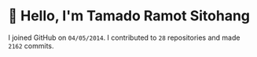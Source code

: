 # :wave: Hello, I'm Tamado Ramot Sitohang

I joined GitHub on `04/05/2014`. I contributed to `28` repositories and made `2162` commits.
